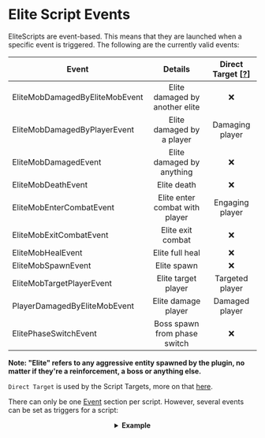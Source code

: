 # Elite Script Events

EliteScripts are event-based. This means that they are launched when a specific event is triggered. The following are the currently valid events:

| Event | Details | Direct Target [[?]($language$/elitemobs/elitescript_targets.md)] |
| --- | :-: |:----------------------------------------------------------------:|
| EliteMobDamagedByEliteMobEvent | Elite damaged by another elite |                                ❌                                 |
| EliteMobDamagedByPlayerEvent | Elite damaged by a player |                         Damaging player                          |
| EliteMobDamagedEvent | Elite damaged by anything |                                ❌                                 |
| EliteMobDeathEvent | Elite death |                                ❌                                 |
| EliteMobEnterCombatEvent | Elite enter combat with player |                         Engaging player                          |
| EliteMobExitCombatEvent | Elite exit combat |                                ❌                                 |
| EliteMobHealEvent | Elite full heal |                                ❌                                 |
| EliteMobSpawnEvent | Elite spawn |                                ❌                                 |
| EliteMobTargetPlayerEvent | Elite target player |                         Targeted player                          |
| PlayerDamagedByEliteMobEvent | Elite damage player |                          Damaged player                          |
| ElitePhaseSwitchEvent | Boss spawn from phase switch |                                ❌                                 |

**Note: "Elite" refers to any aggressive entity spawned by the plugin, no matter if they're a reinforcement, a boss or anything else.**

`Direct Target` is used by the Script Targets, more on that [here]($language$/elitemobs/elitescript_targets.md).

There can only be one [Event]($language$/elitemobs/elitescript_events.md) section per script. However, several events can be set as triggers for a script:

<div align="center">

<details> 

<summary><b>Example</b></summary>

<div align="left">

```yaml
eliteScript:
  Example:
    Events:
    - EliteMobDamagedByPlayerEvent
    - EliteMobTargetPlayerEvent
    Actions:
    - action: PUSH
      Target:
        targetType: SELF
      vValue: 0,.3,0
    Cooldowns:
      local: 60
      global: 20
```

This script would make the elite jump when hit by a player or when targeting a player.

</div>

</details>

</div>